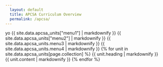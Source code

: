 ```yaml
---
  layout: default
  title: APCSA Curriculum Overview
  permalink: /apcsa/
---
```

yo
{{ site.data.apcsa_units["menu1"] | markdownify }}
{{ site.data.apcsa_units["menu2"] | markdownify }}
{{ site.data.apcsa_units.menu3 | markdownify }}
{{ site.data.apcsa_units.menu4 | markdownify }}
{% for unit in site.data.apcsa_units[page.collection] %}
  {{ unit.heading | markdownify }}
  {{ unit.content | markdownify }}
{% endfor %}
